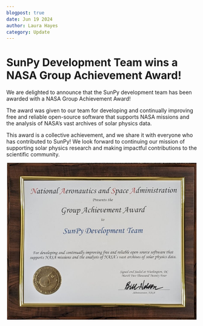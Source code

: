 ```yaml
---
blogpost: true
date: Jun 19 2024
author: Laura Hayes
category: Update
---
```


# SunPy Development Team wins a NASA Group Achievement Award!

We are delighted to announce that the SunPy development team has been awarded with a NASA Group Achievement Award! 

The award was given to our team for developing and continually improving free and reliable open-source software that supports NASA missions and the analysis of NASA’s vast archives of solar physics data.

This award is a collective achievement, and we share it with everyone who has contributed to SunPy!
We look forward to continuing our mission of supporting solar physics research and making impactful contributions to the scientific community.


<div style="text-align: center;">
    <img src="sunpy_award.jpg" width="500" />
</div>
